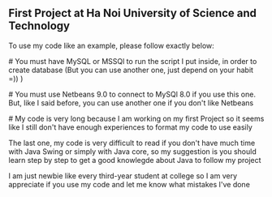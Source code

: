<h2> First Project at Ha Noi University of Science and Technology </h2> 

<p> To use my code like an example, please follow exactly below: </p>
<p> # You must have MySQL or MSSQl to run the script I put inside, in order to create database </p1>
(But you can use another one, just depend on your habit =)) )
<p> # You must use Netbeans 9.0 to connect to MySQl 8.0 if you use this one. But, like I said before, you can use another one if you don't like
Netbeans </p> 
<p># My code is very long because I am working on my first Project so it seems like I still don't have enough experiences to format my code 
to use easily </p>

The last one, my code is very difficult to read if you don't have much time with Java Swing or simply with Java core, so my suggestion is
you should learn step by step to get a good knowlegde about Java to follow my project

I am just newbie like every third-year student at college so I am very appreciate if you use my code and let me know what mistakes I've done
